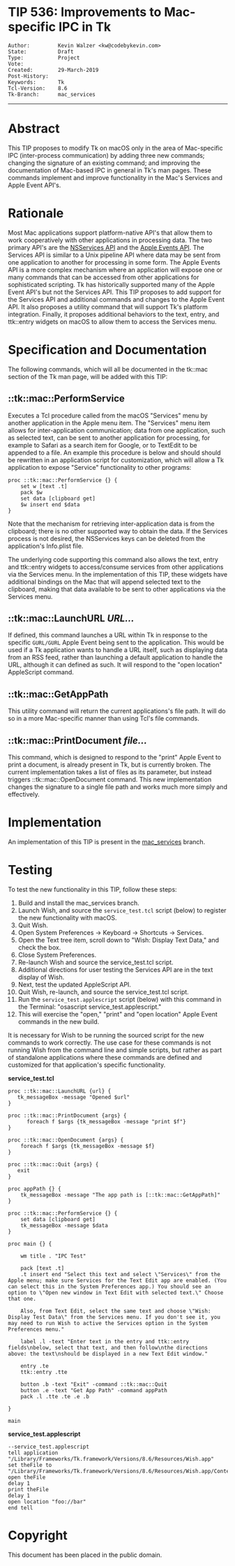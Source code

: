 # TIP 536: Improvements to Mac-specific IPC in Tk
	Author:         Kevin Walzer <kw@codebykevin.com>
	State:          Draft
	Type:           Project
	Vote:           
	Created:        29-March-2019
	Post-History:   
	Keywords:       Tk
	Tcl-Version:    8.6
	Tk-Branch:      mac_services
-----

# Abstract
 
This TIP proposes to modify Tk on macOS only in the area of Mac-specific IPC (inter-process communication) by adding three new commands; changing the signature of an existing command; and improving the documentation of Mac-based IPC in general in Tk's man pages. These commands implement and improve functionality in the Mac's Services and Apple Event API's.

# Rationale

Most Mac applications support platform-native API's that allow them to work cooperatively with other applications in processing data. The two primary API's are the [NSServices API](https://developer.apple.com/library/archive/documentation/Cocoa/Conceptual/SysServices/introduction.html#//apple_ref/doc/uid/10000101-SW1) and the [Apple Events API](https://developer.apple.com/documentation/applicationservices/apple_event_manager?language=objc). The Services API is similar to a Unix pipeline API where data may be sent from one application to another for processing in some form. The Apple Events API is a more complex mechanism where an application will expose one or many commands that can be accessed from other applications for sophisticated scripting. Tk has historically supported many of the Apple Event API's but not the Services API. This TIP proposes to add support for the Services API and additional commands and changes to the Apple Event API. It also proposes a utility command that will support Tk's platform integration. Finally, it proposes additional behaviors to the text, entry, and ttk::entry widgets on macOS to allow them to access the Services menu.

# Specification and Documentation

The following commands, which will all be documented in the tk::mac section of the Tk man page, will be added with this TIP: 

## ::tk::mac::PerformService

Executes a Tcl procedure called from the macOS "Services" menu by another application in the Apple menu item. The "Services" menu item allows for inter-application communication; data from one application, such as selected text, can be sent to another application for processing, for example to Safari as a search item for Google, or to TextEdit to be appended to a file. An example this procedure is below and should should be rewritten in an application script for customization, which will allow a Tk application to expose "Service" functionality to other programs: 

	proc ::tk::mac::PerformService {} {
		set w [text .t]
		pack $w
		set data [clipboard get]
		$w insert end $data
	}
	
Note that the mechanism for retrieving inter-application data is from the clipboard; there is no other supported way to obtain the data. If the Services process is not desired, the NSServices keys can be deleted from the application's Info.plist file. 

The underlying code supporting this command also allows the text, entry and ttk::entry widgets to access/consume services from other applications via the Services menu. 
In the implementation of this TIP, these widgets have additional bindings on the Mac that will append selected text to the clipboard, making that data available to be sent to other applications via the Services menu. 

## ::tk::mac::LaunchURL *URL...*

If defined, this command launches a URL within Tk in response to the specific `GURL/GURL` Apple Event being sent to the application. This would be used if a Tk application wants to handle a URL itself, such as displaying data from an RSS feed, rather than launching a default application to handle the URL, although it can defined as such. It will respond to the "open location" AppleScript command. 

## ::tk::mac::GetAppPath

This utility command will return the current applications's file path. It will do so in a more Mac-specific manner than using Tcl's file commands. 

## ::tk::mac::PrintDocument *file...*

This command, which is designed to respond to the "print" Apple Event to print a document, is already present in Tk, but is currently broken. The current implementation takes a list of files as its parameter, but instead triggers ::tk::mac::OpenDocument command. This new implementation changes the signature to a single file path and works much more simply and effectively.  

# Implementation

An implementation of this TIP is present in the [mac_services](https://core.tcl-lang.org/tk/timeline?r=mac_services) branch. 

# Testing

To test the new functionality in this TIP, follow these steps: 

1. Build and install the mac_services branch.
2. Launch Wish, and source the `service_test.tcl` script (below) to register the new functionality with macOS.
3. Quit Wish.
4. Open System Preferences -> Keyboard -> Shortcuts -> Services.
5. Open the Text tree item, scroll down to "Wish: Display Text Data," and check the box.
6. Close System Preferences.
7. Re-launch Wish and source the service_test.tcl script.
8. Additional directions for user testing the Services API are in the text display of Wish.
9. Next, test the updated AppleScript API.
10. Quit Wish, re-launch, and source the service_test.tcl script.
11. Run the `service_test.applescript` script (below) with this command in the Terminal: "osascript service_test.applescript."
12. This will exercise the "open," "print" and "open location" Apple Event commands in the new build.

It is necessary for Wish to be running the sourced script for the new commands to work correctly. The use case for these commands is not running Wish from the command line and simple scripts, but rather as part of standalone applications where these commands are defined and customized for that application's specific functionality.

**service_test.tcl**

	proc ::tk::mac::LaunchURL {url} {
	   tk_messageBox -message "Opened $url"
	}

	proc ::tk::mac::PrintDocument {args} {
		  foreach f $args {tk_messageBox -message "print $f"}  
	}

	proc ::tk::mac::OpenDocument {args} {
		foreach f $args {tk_messageBox -message $f}
	}

	proc ::tk::mac::Quit {args} {  
	   exit
	}

	proc appPath {} {
		tk_messageBox -message "The app path is [::tk::mac::GetAppPath]"
	}
	
	proc ::tk::mac::PerformService {} {
    	set data [clipboard get]
    	tk_messageBox -message $data
	}

	proc main {} {

		wm title . "IPC Test"

		pack [text .t]
		.t insert end "Select this text and select \"Services\" from the Apple menu; make sure Services for the Text Edit app are enabled. (You can select this in the System Preferences app.) You should see an option to \"Open new window in Text Edit with selected text.\" Choose that one.

		Also, from Text Edit, select the same text and choose \"Wish: Display Test Data\" from the Services menu. If you don't see it, you may need to run Wish to active the Services option in the System Preferences menu."

		label .l -text "Enter text in the entry and ttk::entry fields\nbelow, select that text, and then follow\nthe directions above: the text\nshould be displayed in a new Text Edit window." 

		entry .te
		ttk::entry .tte

		button .b -text "Exit" -command ::tk::mac::Quit
		button .e -text "Get App Path" -command appPath
		pack .l .tte .te .e .b 
	  
	}

	main

**service_test.applescript**

	--service_test.applescript
	tell application "/Library/Frameworks/Tk.framework/Versions/8.6/Resources/Wish.app"
	set theFile to "/Library/Frameworks/Tk.framework/Versions/8.6/Resources/Wish.app/Contents/Info.plist"
	open theFile
	delay 1
	print theFile
	delay 1
	open location "foo://bar"
	end tell

# Copyright

This document has been placed in the public domain.


